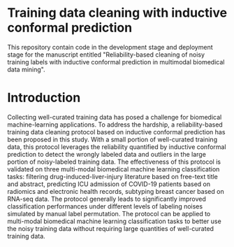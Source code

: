 # Training data cleaning with inductive conformal prediction
This repository contain code in the development stage and deployment stage for the manuscript entitled "Reliability-based cleaning of noisy training labels with inductive conformal prediction in multimodal biomedical data mining".

# Introduction
Collecting well-curated training data has posed a challenge for biomedical machine-learning applications. To address the hardship, a reliability-based training data cleaning protocol based on inductive conformal prediction has been proposed in this study. With a small portion of well-curated training data, this protocol leverages the reliability quantified by inductive conformal prediction to detect the wrongly labeled data and outliers in the large portion of noisy-labeled training data. The effectiveness of this protocol is validated on three multi-modal biomedical machine learning classification tasks: filtering drug-induced-liver-injury literature based on free-text title and abstract, predicting ICU admission of COVID-19 patients based on radiomics and electronic health records, subtyping breast cancer based on RNA-seq data. The protocol generally leads to significantly improved classification performances under different levels of labeling noises simulated by manual label permutation. The protocol can be applied to multi-modal biomedical machine learning classification tasks to better use the noisy training data without requiring large quantities of well-curated training data. 
